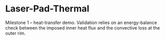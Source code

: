 ﻿# Laser-Pad-Thermal

Milestone 1 – heat-transfer demo. Validation relies on an energy-balance check
between the imposed inner heat flux and the convective loss at the outer rim.

